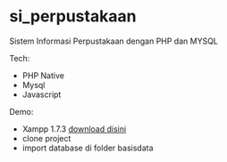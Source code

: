 # si_perpustakaan
Sistem Informasi Perpustakaan dengan PHP dan MYSQL

Tech:
- PHP Native
- Mysql
- Javascript

Demo:
- Xampp 1.7.3 <a href="http://www.mediafire.com/file/vhhhdp25laxu059/xampp-win32-1.7.3.rar/file">download disini</a>
- clone project
- import database di folder basisdata
